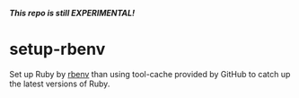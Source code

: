 ***This repo is still EXPERIMENTAL!***

# setup-rbenv

Set up Ruby by [rbenv](https://github.com/rbenv/rbenv) than using tool-cache provided by GitHub to catch up the latest versions of Ruby.

